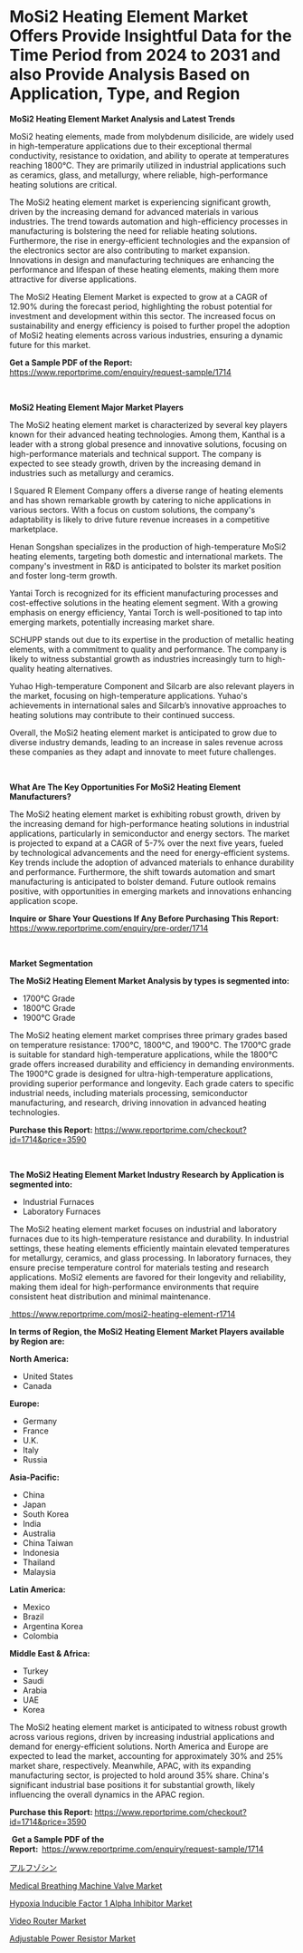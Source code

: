 <p><h1>MoSi2 Heating Element Market Offers Provide Insightful Data for the Time Period from 2024 to 2031 and also Provide Analysis Based on Application, Type, and Region</h1></p><p><strong>MoSi2 Heating Element Market Analysis and Latest Trends</strong></p>
<p><p>MoSi2 heating elements, made from molybdenum disilicide, are widely used in high-temperature applications due to their exceptional thermal conductivity, resistance to oxidation, and ability to operate at temperatures reaching 1800°C. They are primarily utilized in industrial applications such as ceramics, glass, and metallurgy, where reliable, high-performance heating solutions are critical.</p><p>The MoSi2 heating element market is experiencing significant growth, driven by the increasing demand for advanced materials in various industries. The trend towards automation and high-efficiency processes in manufacturing is bolstering the need for reliable heating solutions. Furthermore, the rise in energy-efficient technologies and the expansion of the electronics sector are also contributing to market expansion. Innovations in design and manufacturing techniques are enhancing the performance and lifespan of these heating elements, making them more attractive for diverse applications.</p><p>The MoSi2 Heating Element Market is expected to grow at a CAGR of 12.90% during the forecast period, highlighting the robust potential for investment and development within this sector. The increased focus on sustainability and energy efficiency is poised to further propel the adoption of MoSi2 heating elements across various industries, ensuring a dynamic future for this market.</p></p>
<p><strong>Get a Sample PDF of the Report:&nbsp;</strong> <a href="https://www.reportprime.com/enquiry/request-sample/1714">https://www.reportprime.com/enquiry/request-sample/1714</a></p>
<p>&nbsp;</p>
<p><strong>MoSi2 Heating Element Major Market Players</strong></p>
<p><p>The MoSi2 heating element market is characterized by several key players known for their advanced heating technologies. Among them, Kanthal is a leader with a strong global presence and innovative solutions, focusing on high-performance materials and technical support. The company is expected to see steady growth, driven by the increasing demand in industries such as metallurgy and ceramics.</p><p>I Squared R Element Company offers a diverse range of heating elements and has shown remarkable growth by catering to niche applications in various sectors. With a focus on custom solutions, the company's adaptability is likely to drive future revenue increases in a competitive marketplace.</p><p>Henan Songshan specializes in the production of high-temperature MoSi2 heating elements, targeting both domestic and international markets. The company's investment in R&D is anticipated to bolster its market position and foster long-term growth.</p><p>Yantai Torch is recognized for its efficient manufacturing processes and cost-effective solutions in the heating element segment. With a growing emphasis on energy efficiency, Yantai Torch is well-positioned to tap into emerging markets, potentially increasing market share.</p><p>SCHUPP stands out due to its expertise in the production of metallic heating elements, with a commitment to quality and performance. The company is likely to witness substantial growth as industries increasingly turn to high-quality heating alternatives.</p><p>Yuhao High-temperature Component and Silcarb are also relevant players in the market, focusing on high-temperature applications. Yuhao's achievements in international sales and Silcarb’s innovative approaches to heating solutions may contribute to their continued success.</p><p>Overall, the MoSi2 heating element market is anticipated to grow due to diverse industry demands, leading to an increase in sales revenue across these companies as they adapt and innovate to meet future challenges.</p></p>
<p>&nbsp;</p>
<p><strong>What Are The Key Opportunities For MoSi2 Heating Element Manufacturers?</strong></p>
<p><p>The MoSi2 heating element market is exhibiting robust growth, driven by the increasing demand for high-performance heating solutions in industrial applications, particularly in semiconductor and energy sectors. The market is projected to expand at a CAGR of 5-7% over the next five years, fueled by technological advancements and the need for energy-efficient systems. Key trends include the adoption of advanced materials to enhance durability and performance. Furthermore, the shift towards automation and smart manufacturing is anticipated to bolster demand. Future outlook remains positive, with opportunities in emerging markets and innovations enhancing application scope.</p></p>
<p><strong>Inquire or Share Your Questions If Any Before Purchasing This Report:</strong> <a href="https://www.reportprime.com/enquiry/pre-order/1714">https://www.reportprime.com/enquiry/pre-order/1714</a></p>
<p>&nbsp;</p>
<p><strong>Market Segmentation</strong></p>
<p><strong>The MoSi2 Heating Element Market Analysis by types is segmented into:</strong></p>
<p><ul><li>1700°C Grade</li><li>1800°C Grade</li><li>1900°C Grade</li></ul></p>
<p><p>The MoSi2 heating element market comprises three primary grades based on temperature resistance: 1700°C, 1800°C, and 1900°C. The 1700°C grade is suitable for standard high-temperature applications, while the 1800°C grade offers increased durability and efficiency in demanding environments. The 1900°C grade is designed for ultra-high-temperature applications, providing superior performance and longevity. Each grade caters to specific industrial needs, including materials processing, semiconductor manufacturing, and research, driving innovation in advanced heating technologies.</p></p>
<p><strong>Purchase this Report:&nbsp;</strong><a href="https://www.reportprime.com/checkout?id=1714&price=3590">https://www.reportprime.com/checkout?id=1714&price=3590</a></p>
<p>&nbsp;</p>
<p><strong>The MoSi2 Heating Element Market Industry Research by Application is segmented into:</strong></p>
<p><ul><li>Industrial Furnaces</li><li>Laboratory Furnaces</li></ul></p>
<p><p>The MoSi2 heating element market focuses on industrial and laboratory furnaces due to its high-temperature resistance and durability. In industrial settings, these heating elements efficiently maintain elevated temperatures for metallurgy, ceramics, and glass processing. In laboratory furnaces, they ensure precise temperature control for materials testing and research applications. MoSi2 elements are favored for their longevity and reliability, making them ideal for high-performance environments that require consistent heat distribution and minimal maintenance.</p></p>
<p><a href="https://www.reportprime.com/mosi2-heating-element-r1714">&nbsp;https://www.reportprime.com/mosi2-heating-element-r1714</a></p>
<p><strong>In terms of Region, the MoSi2 Heating Element Market Players available by Region are:</strong></p>
<p>
    <p> <strong> North America: </strong>
        <ul>
            <li>United States</li>
            <li>Canada</li>
        </ul>
        </p> 
    <p> <strong> Europe: </strong>
        <ul>
            <li>Germany</li>
            <li>France</li>
            <li>U.K.</li>
            <li>Italy</li>
            <li>Russia</li>
        </ul>
        </p> 
    <p> <strong> Asia-Pacific: </strong>
        <ul>
            <li>China</li>
            <li>Japan</li>
            <li>South Korea</li>
            <li>India</li>
            <li>Australia</li>
            <li>China Taiwan</li>
            <li>Indonesia</li>
            <li>Thailand</li>
            <li>Malaysia</li>
        </ul>
        </p> 
    <p> <strong> Latin America: </strong>
        <ul>
            <li>Mexico</li>
            <li>Brazil</li>
            <li>Argentina Korea</li>
            <li>Colombia</li>
        </ul>
        </p> 
    <p> <strong> Middle East & Africa: </strong>
        <ul>
            <li>Turkey</li>
            <li>Saudi</li>
            <li>Arabia</li>
            <li>UAE</li>
            <li>Korea</li>
        </ul>
    </p>
    </p>
<p><p>The MoSi2 heating element market is anticipated to witness robust growth across various regions, driven by increasing industrial applications and demand for energy-efficient solutions. North America and Europe are expected to lead the market, accounting for approximately 30% and 25% market share, respectively. Meanwhile, APAC, with its expanding manufacturing sector, is projected to hold around 35% share. China's significant industrial base positions it for substantial growth, likely influencing the overall dynamics in the APAC region.</p></p>
<p><strong>Purchase this Report: </strong><a href="https://www.reportprime.com/checkout?id=1714&price=3590">https://www.reportprime.com/checkout?id=1714&price=3590</a></p>
<p>&nbsp;<strong>Get a Sample PDF of the Report:&nbsp;&nbsp;</strong><a href="https://www.reportprime.com/enquiry/request-sample/1714">https://www.reportprime.com/enquiry/request-sample/1714</a></p>
<p><strong></strong></p>
<p><p><a href="https://medium.com/@marcus7cekruer/%E3%82%A2%E3%83%AB%E3%83%95%E3%82%BE%E3%82%B7%E3%83%B3%E5%B8%82%E5%A0%B4%E3%81%AE%E5%8B%95%E5%90%91%E3%82%92%E6%8E%A2%E3%82%8B-2024%E5%B9%B4%E3%81%8B%E3%82%892031%E5%B9%B4%E3%81%BE%E3%81%A7%E3%81%AE%E3%82%A2%E3%83%AB%E3%83%95%E3%82%BE%E3%82%B7%E3%83%B3%E5%B8%82%E5%A0%B4%E3%81%AB%E3%81%8A%E3%81%91%E3%82%8B%E5%8F%8E%E7%9B%8A%E5%88%86%E6%9E%90%E3%81%A8%E6%88%90%E9%95%B7%E4%BA%88%E6%B8%AC-86a9dc434714">アルフゾシン</a></p><p><a href="https://medium.com/@jennyflatoue9/medical-breathing-machine-valve-market-size-share-analysis-growth-trends-forecast-2024-2031-cce5c4881f27">Medical Breathing Machine Valve Market</a></p><p><a href="https://issuu.com/reportprime-2/docs/hypoxia-inducible-factor-1-alpha-in_d866dbc9d35346">Hypoxia Inducible Factor 1 Alpha Inhibitor Market</a></p><p><a href="https://github.com/nathandecarvalho/Market-Research-Report-List-5/blob/main/video-router-market.md">Video Router Market</a></p><p><a href="https://github.com/julyju69/Market-Research-Report-List-5/blob/main/adjustable-power-resistor-market.md">Adjustable Power Resistor Market</a></p></p>